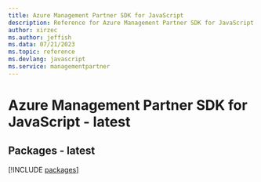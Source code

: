 ```yaml
---
title: Azure Management Partner SDK for JavaScript
description: Reference for Azure Management Partner SDK for JavaScript
author: xirzec
ms.author: jeffish
ms.data: 07/21/2023
ms.topic: reference
ms.devlang: javascript
ms.service: managementpartner
---
```

# Azure Management Partner SDK for JavaScript - latest
## Packages - latest
[!INCLUDE [packages](management-partner-index.md)]